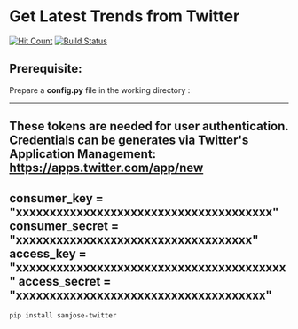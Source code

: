 # Get Latest Trends from Twitter
[![Hit Count](http://hits.dwyl.io/sanjose/sanjose-twitter.svg)](http://hits.dwyl.io/sanjose/sanjose-twitter)
[![Build Status](https://travis-ci.org/josepipher/sanjose-twitter.svg?branch=master)](https://travis-ci.org/josepipher/sanjose-twitter)

## Prerequisite:
Prepare a **config.py** file in the working directory :

--------------------------------------------------------------------
These tokens are needed for user authentication.
Credentials can be generates via Twitter's Application Management:
	https://apps.twitter.com/app/new
--------------------------------------------------------------------
consumer_key = "xxxxxxxxxxxxxxxxxxxxxxxxxxxxxxxxxxxxxx"
consumer_secret = "xxxxxxxxxxxxxxxxxxxxxxxxxxxxxxxxxxx"
access_key = "xxxxxxxxxxxxxxxxxxxxxxxxxxxxxxxxxxxxxxxx"
access_secret = "xxxxxxxxxxxxxxxxxxxxxxxxxxxxxxxxxxxxx"
--------------------------------------------------------------------

```
pip install sanjose-twitter
```
